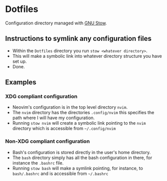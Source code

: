 # Dotfiles
Configuration directory managed with [GNU Stow](https://www.gnu.org/software/stow/).
## Instructions to symlink any configuration files
- Within the `Dotfiles` directory you run `stow <whatever directory>`.
- This will make a symbolic link into whatever directory structure you have set up.
- Done.
## Examples
### XDG compliant configuration
- Neovim's configuration is in the top level directory `nvim`.
- The `nvim` directory has the directories `.config/nvim` this specifies the path where I will have my configuration.
- Running `stow nvim` will create a symbolic link pointing to the `nvim` directory which is accessible from `~/.config/nvim`
### Non-XDG compliant configuration
- Bash's configuration is stored directly in the user's home directory.
- The `bash` directory simply has all the bash configuration in there, for instance the `.bashrc` file.
- Running `stow bash` will make a symlink pointing, for instance, to `bash/.bashrc` and is accessible from `~/.bashrc`
